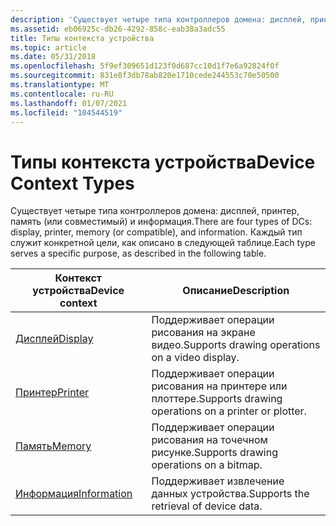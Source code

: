 ```yaml
---
description: 'Существует четыре типа контроллеров домена: дисплей, принтер, память (или совместимый) и информация. Каждый тип служит конкретной цели, как описано в следующей таблице.'
ms.assetid: eb06925c-db26-4292-858c-eab38a3adc55
title: Типы контекста устройства
ms.topic: article
ms.date: 05/31/2018
ms.openlocfilehash: 5f9ef309651d123f0d687cc10d1f7e6a92824f0f
ms.sourcegitcommit: 831e8f3db78ab820e1710cede244553c70e50500
ms.translationtype: MT
ms.contentlocale: ru-RU
ms.lasthandoff: 01/07/2021
ms.locfileid: "104544519"
---
```

# <a name="device-context-types"></a><span data-ttu-id="6af6d-104">Типы контекста устройства</span><span class="sxs-lookup"><span data-stu-id="6af6d-104">Device Context Types</span></span>

<span data-ttu-id="6af6d-105">Существует четыре типа контроллеров домена: дисплей, принтер, память (или совместимый) и информация.</span><span class="sxs-lookup"><span data-stu-id="6af6d-105">There are four types of DCs: display, printer, memory (or compatible), and information.</span></span> <span data-ttu-id="6af6d-106">Каждый тип служит конкретной цели, как описано в следующей таблице.</span><span class="sxs-lookup"><span data-stu-id="6af6d-106">Each type serves a specific purpose, as described in the following table.</span></span>



| <span data-ttu-id="6af6d-107">Контекст устройства</span><span class="sxs-lookup"><span data-stu-id="6af6d-107">Device context</span></span>                                 | <span data-ttu-id="6af6d-108">Описание</span><span class="sxs-lookup"><span data-stu-id="6af6d-108">Description</span></span>                                          |
|------------------------------------------------|------------------------------------------------------|
| [<span data-ttu-id="6af6d-109">Дисплей</span><span class="sxs-lookup"><span data-stu-id="6af6d-109">Display</span></span>](display-device-contexts.md)         | <span data-ttu-id="6af6d-110">Поддерживает операции рисования на экране видео.</span><span class="sxs-lookup"><span data-stu-id="6af6d-110">Supports drawing operations on a video display.</span></span>      |
| [<span data-ttu-id="6af6d-111">Принтер</span><span class="sxs-lookup"><span data-stu-id="6af6d-111">Printer</span></span>](printer-device-contexts.md)         | <span data-ttu-id="6af6d-112">Поддерживает операции рисования на принтере или плоттере.</span><span class="sxs-lookup"><span data-stu-id="6af6d-112">Supports drawing operations on a printer or plotter.</span></span> |
| [<span data-ttu-id="6af6d-113">Память</span><span class="sxs-lookup"><span data-stu-id="6af6d-113">Memory</span></span>](memory-device-contexts.md)           | <span data-ttu-id="6af6d-114">Поддерживает операции рисования на точечном рисунке.</span><span class="sxs-lookup"><span data-stu-id="6af6d-114">Supports drawing operations on a bitmap.</span></span>             |
| [<span data-ttu-id="6af6d-115">Информация</span><span class="sxs-lookup"><span data-stu-id="6af6d-115">Information</span></span>](information-device-contexts.md) | <span data-ttu-id="6af6d-116">Поддерживает извлечение данных устройства.</span><span class="sxs-lookup"><span data-stu-id="6af6d-116">Supports the retrieval of device data.</span></span>               |



 

 

 




